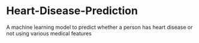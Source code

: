 # Heart-Disease-Prediction
A machine learning model to predict whether a person has heart disease or not using various medical features

